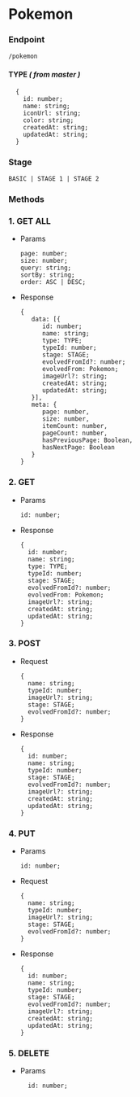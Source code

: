 # **Pokemon**

### Endpoint

```
/pokemon
```

#### TYPE _( from master )_

```
  {
    id: number;
    name: string;
    iconUrl: string;
    color: string;
    createdAt: string;
    updatedAt: string;
  }
```

### Stage
```
BASIC | STAGE 1 | STAGE 2
```

### Methods

### 1. GET ALL

- Params

  ```
  page: number;
  size: number;
  query: string;
  sortBy: string;
  order: ASC | DESC;
  ```

- Response

  ```
  {
     data: [{
        id: number;
        name: string;
        type: TYPE;
        typeId: number;
        stage: STAGE;
        evolvedFromId?: number;
        evolvedFrom: Pokemon;
        imageUrl?: string;
        createdAt: string;
        updatedAt: string;
     }],
     meta: {
        page: number,
        size: number,
        itemCount: number,
        pageCount: number,
        hasPreviousPage: Boolean,
        hasNextPage: Boolean
     }
  }
  ```

### 2. GET

- Params

  ```
  id: number;
  ```

- Response

  ```
  {
    id: number;
    name: string;
    type: TYPE;
    typeId: number;
    stage: STAGE;
    evolvedFromId?: number;
    evolvedFrom: Pokemon;
    imageUrl?: string;
    createdAt: string;
    updatedAt: string;
  }
  ```

### 3. POST

- Request

  ```
  {
    name: string;
    typeId: number;
    imageUrl?: string;
    stage: STAGE;
    evolvedFromId?: number;
  }
  ```

- Response

  ```
  {
    id: number;
    name: string;
    typeId: number;
    stage: STAGE;
    evolvedFromId?: number;
    imageUrl?: string;
    createdAt: string;
    updatedAt: string;
  }
  ```

### 4. PUT

- Params

  ```
  id: number;
  ```

- Request

  ```
  {
    name: string;
    typeId: number;
    imageUrl?: string;
    stage: STAGE;
    evolvedFromId?: number;
  }
  ```

- Response

  ```
  {
    id: number;
    name: string;
    typeId: number;
    stage: STAGE;
    evolvedFromId?: number;
    imageUrl?: string;
    createdAt: string;
    updatedAt: string;
  }
  ```

### 5. DELETE

- Params

  ```
    id: number;
  ```
